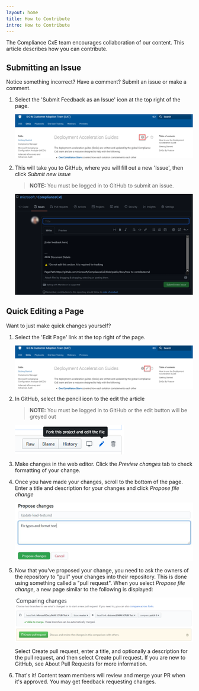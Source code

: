 ```yaml
---
layout: home
title: How to Contribute
intro: How to Contribute
---
```


The Compliance CxE team encourages collaboration of our content.  This article describes how you can contribute.

## Submitting an Issue

Notice something incorrect? Have a comment? Submit an issue or make a comment.

1. Select the 'Submit Feedback as an Issue'  icon at the top right of the page.

    ![](img/submitissue.png)

1. This will take you to GitHub, where you will fill out a new 'Issue', then click *Submit new issue*

    > **NOTE:** You must be logged in to GitHub to submit an issue.

    ![](img/submitissue-github.png)

## Quick Editing a Page

Want to just make quick changes yourself?

1. Select the 'Edit Page' link at the top right of the page.

    ![](img/editpage.png)

1. In GitHub, select the pencil icon to the edit the article

    > **NOTE:** You must be logged in to GitHub or the edit button will be greyed out

    ![](img/edit-icon.png)

1. Make changes in the web editor. Click the *Preview changes* tab to check formatting of your change.

1. Once you have made your changes, scroll to the bottom of the page. Enter a title and description for your changes and click *Propose file change*

    ![](img/propose-changes.png)

1. Now that you've proposed your change, you need to ask the owners of the repository to "pull" your changes into their repository. This is done using something called a "pull request". When you select *Propose file change*, a new page similar to the following is displayed:

    ![](img/create-pull-request.png)

    Select Create pull request, enter a title, and optionally a description for the pull request, and then select Create pull request. If you are new to GitHub, see About Pull Requests for more information.

1. That's it! Content team members will review and merge your PR when it's approved. You may get feedback requesting changes.